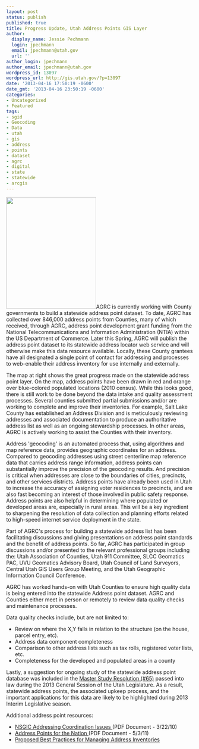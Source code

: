 ```yaml
---
layout: post
status: publish
published: true
title: Progress Update, Utah Address Points GIS Layer
author:
  display_name: Jessie Pechmann
  login: jpechmann
  email: jpechmann@utah.gov
  url: ''
author_login: jpechmann
author_email: jpechmann@utah.gov
wordpress_id: 13097
wordpress_url: http://gis.utah.gov/?p=13097
date: '2013-04-16 17:50:19 -0600'
date_gmt: '2013-04-16 23:50:19 -0600'
categories:
- Uncategorized
- Featured
tags:
- sgid
- Geocoding
- Data
- utah
- gis
- address
- points
- dataset
- agrc
- digital
- state
- statewide
- arcgis
---
```

<p><a href="{{ "/downloads/Utah-Address-Points-20130416.png" | prepend: site.baseurl }}"><img src="{{ "/images/Utah-Address-Points-20130416-242x300.png" | prepend: site.baseurl }}" alt="" title="Utah Address Points shown in red, drawn over populated census places in blue" width="242" height="300" class="inline-text-left" /></a>AGRC is currently working with County governments to build a statewide address point dataset. To date, AGRC has collected over 846,000 address points from Counties, many of which received, through AGRC, address point development grant funding from the National Telecommunications and Information Administration (NTIA) within the US Department of Commerce. Later this Spring, AGRC will publish the address point dataset to its statewide address locator web service and will otherwise make this data resource available. Locally, these County grantees have all designated a single point of contact for addressing and processes to web-enable their address inventory for use internally and externally.</p>
<p>The map at right shows the great progress made on the statewide address point layer. On the map, address points have been drawn in red and orange over blue-colored populated locations (2010 census). While this looks good, there is still work to be done beyond the data intake and quality assessment processes. Several counties submitted partial submissions and/or are working to complete and improve their inventories. For example, Salt Lake County has established an Address Division and is meticulously reviewing addresses and associated documentation to produce an authoritative address list as well as an ongoing stewardship processes. In other areas, AGRC is actively working to assist the Counties with their inventory.</p>
<p>Address 'geocoding' is an automated process that, using algorithms and map reference data, provides geographic coordinates for an address. Compared to geocoding addresses using street centerline map reference data that carries address range information, address points can substantially improve the precision of the geocoding results. And precision is critical when addresses are close to the boundaries of cities, precincts, and other services districts. Address points have already been used in Utah to increase the accuracy of assigning voter residences to precincts, and are also fast becoming an interest of those involved in public safety response. Address points are also helpful in determining where populated or developed areas are, especially in rural areas. This will be a key ingredient to sharpening the resolution of data collection and planning efforts related to high-speed internet service deployment in the state.  </p>
<p>Part of AGRC's process for building a statewide address list has been facilitating discussions and giving presentations on address point standards and the benefit of address points. So far, AGRC has participated in group discussions and/or presented to the relevant professional groups including the: Utah Association of Counties, Utah 911 Committee, SLCC Geomatics PAC, UVU Geomatics Advisory Board, Utah Council of Land Surveyors, Central Utah GIS Users Group Meeting, and the Utah Geographic Information Council Conference. </p>
<p>AGRC has worked hands-on with Utah Counties to ensure high quality data is being entered into the statewide Address point dataset. AGRC and Counties either meet in person or remotely to review data quality checks and maintenance processes. </p>
<p>Data quality checks include, but are not limited to:</p>
<ul>
<li>Review on where the X,Y falls in relation to the structure (on the house, parcel entry, etc).
<li>Address data component completeness
<li>Comparison to other address lists such as tax rolls, registered voter lists, etc.
<li>Completeness for the developed and populated areas in a county
</ul>
<p>Lastly, a suggestion for ongoing study of the statewide address point database was included in the <a href="http://le.utah.gov/~2013/bills/hbillint/hjr020.pdf">Master Study Resolution (#65)</a> passed into law during the 2013 General Session of the Utah Legislature. As a result, statewide address points, the associated upkeep process, and the important applications for this data are likely to be highlighted during 2013 Interim Legislative season. </p>
<p>Additional address point resources:</p>
<ul>
<li><a href="http://nsgic.org/public_resources/Addresses_FTN_032210.pdf">NSGIC Addressing Coordination Issues </a>(PDF Document - 3/22/10) </li>
<li><a href="http://nsgic.org/public_resources/Address_Points_FTN_Brochure_050311_Final.pdf">Address Points for the Nation </a>(PDF Document - 5/3/11)</li>
<li><a href="http://www.nsgic.org/blog/?p=190">Proposed Best Practices for Managing Address Inventories</a></li>
</ul>
